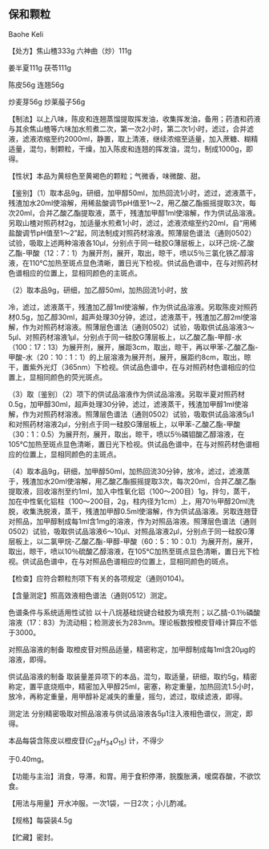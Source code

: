 ## 保和颗粒

Baohe Keli

【处方】焦山楂333g 六神曲（炒）111g

姜半夏111g 茯苓111g

陈皮56g 连翘56g

炒麦芽56g 炒莱菔子56g

【制法】以上八味，陈皮和连翘蒸馏提取挥发油，收集挥发油，备用；药渣和药液与其余焦山楂等六味加水煎煮二次，第一次2小时，第二次1小时，滤过，合并滤液，滤液浓缩至约2000ml，静置，取上清液，继续浓缩至适量，加入蔗糖、糊精适量，混匀，制颗粒，干燥，加入陈皮和连翘的挥发油，混匀，制成1000g，即得。

【性状】本品为黄棕色至黄褐色的颗粒；气微香，味微酸、甜。

【鉴别】（1）取本品9g，研细，加甲醇50ml，加热回流1小时，滤过，滤液蒸干，残渣加水20ml使溶解，用稀盐酸调节pH值至1～2，用乙酸乙酯振摇提取3次，每次20ml，合并乙酸乙酯提取液，蒸干，残渣加甲醇1ml使溶解，作为供试品溶液。另取山楂对照药材2g，加适量水煎煮1小时，滤过，滤液浓缩至约20ml，自“用稀盐酸调节pH值至1～2”起，同法制成对照药材溶液。照薄层色谱法（通则0502）试验，吸取上述两种溶液各10μl，分别点于同一硅胶G薄层板上，以环己烷-乙酸乙酯-甲酸（12：7：1）为展开剂，展开，取出，晾干，喷以5％三氯化铁乙醇溶液，在110℃加热至斑点显色清晰，置日光下检视。供试品色谱中，在与对照药材色谱相应的位置上，显相同颜色的主斑点。

（2）取本品9g，研细，加乙醇50ml，加热回流1小时，放

冷，滤过，滤液蒸干，残渣加乙醇1ml使溶解，作为供试品溶液。另取陈皮对照药材0.5g，加乙醇30ml，超声处理30分钟，滤过，滤液蒸干，残渣加乙醇2ml使溶解，作为对照药材溶液。照薄层色谱法（通则0502）试验，吸取供试品溶液3～5μl、对照药材溶液1μl，分别点于同一硅胶G薄层板上，以乙酸乙酯-甲醇-水（100：17：13）为展开剂，展开，展距3cm，取出，晾干，再以甲苯-乙酸乙酯-甲酸-水（20：10：1：1）的上层溶液为展开剂，展开，展距约8cm，取出，晾干，置紫外光灯（365nm）下检视。供试品色谱中，在与对照药材色谱相应的位置上，显相同颜色的荧光斑点。

（3）取〔鉴别〕（2）项下的供试品溶液作为供试品溶液。另取半夏对照药材0.5g，加甲醇30ml，超声处理30分钟，滤过，滤液蒸干，残渣加甲醇1ml使溶解，作为对照药材溶液。照薄层色谱法（通则0502）试验，吸取供试品溶液5μ1和对照药材溶液2μl，分别点于同一硅胶G薄层板上，以甲苯-乙酸乙酯-甲酸（30：1：0.5）为展开剂，展开，取出，晾干，喷以5％磷钼酸乙醇溶液，在105℃加热至斑点显色清晰，置日光下检视。供试品色谱中，在与对照药材色谱相应的位置上，显相同颜色的主斑点。

（4）取本品9g，研细，加甲醇50ml，加热回流30分钟，放冷，滤过，滤液蒸于，残渣加水20ml使溶解，用乙酸乙酯振摇提取3次，每次20ml，合并乙酸乙酯提取液，回收溶剂至约1ml，加入中性氧化铝（100～200目）1g，拌匀，蒸干，加在中性氧化铝柱（100～200目，2g，柱内径为1cm）上，用70％甲醇20ml洗脱，收集洗脱液，蒸干，残渣加甲醇0.5ml使溶解，作为供试品溶液。另取连翘苷对照品，加甲醇制成每1ml含1mg的溶液，作为对照品溶液。照薄层色谱法（通则0502）试验，吸取供试品溶液6～10μl、对照品溶液2μl，分别点于同一硅胶G薄层板上，以二氯甲烷-乙酸乙酯-甲醇-甲酸（60：5：10：0.1）为展开剂，展开，取出，晾干，喷以10％硫酸乙醇溶液，在105℃加热至斑点显色清晰，置日光下检视。供试品色谱中，在与对照品色谱相应的位置上，显相同颜色的斑点。

【检查】应符合颗粒剂项下有关的各项规定（通则0104)。

【含量测定】照高效液相色谱法（通则0512）测定。

色谱条件与系统适用性试验 以十八烷基硅烷键合硅胶为填充剂；以乙腈-0.1％磷酸溶液（17：83）为流动相；检测波长为283nm。理论板数按橙皮苷峰计算应不低于3000。

对照品溶液的制备 取橙皮苷对照品适量，精密称定，加甲醇制成每1ml含20μg的溶液，即得。

供试品溶液的制备 取装量差异项下的本品，混匀，取适量，研细，取约5g，精密称定，置平底烧瓶中，精密加入甲醇25ml，密塞，称定重量，加热回流1.5小时，放冷，再称定重量，用甲醇补足减失的重量，摇匀，滤过，取续滤液，即得。

测定法 分别精密吸取对照品溶液与供试品溶液各5μ1注入液相色谱仪，测定，即得。

本品每袋含陈皮以橙皮苷$( C _ { 2 8 } H _ { 3 4 } O _ { 1 5 } )$ 计，不得少

于0.40mg。

【功能与主治】消食，导滞，和胃。用于食积停滞，脘腹胀满，嗳腐吞酸，不欲饮食。

【用法与用量】开水冲服。一次1袋，一日2次；小儿酌减。

【规格】每袋装4.5g

【贮藏】密封。